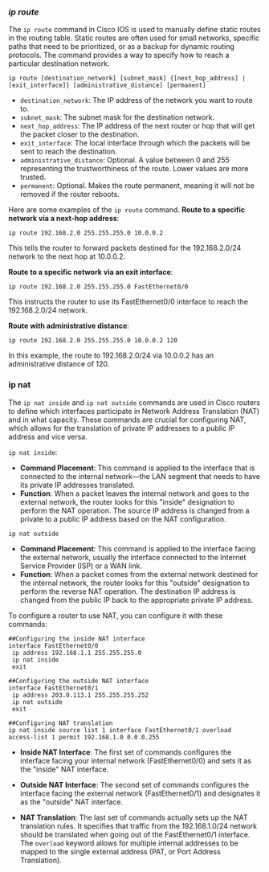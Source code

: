 ### *ip route*
The `ip route` command in Cisco IOS is used to manually define static routes in the routing table. Static routes are often used for small networks, specific paths that need to be prioritized, or as a backup for dynamic routing protocols. The command provides a way to specify how to reach a particular destination network.
```
ip route [destination_network] [subnet_mask] {[next_hop_address] | [exit_interface]} [administrative_distance] [permanent]
```

- `destination_network`: The IP address of the network you want to route to.
- `subnet_mask`: The subnet mask for the destination network.
- `next_hop_address`: The IP address of the next router or hop that will get the packet closer to the destination.
- `exit_interface`: The local interface through which the packets will be sent to reach the destination.
- `administrative_distance`: Optional. A value between 0 and 255 representing the trustworthiness of the route. Lower values are more trusted.
- `permanent`: Optional. Makes the route permanent, meaning it will not be removed if the router reboots.

Here are some examples of the `ip route` command.
**Route to a specific network via a next-hop address**:
```
ip route 192.168.2.0 255.255.255.0 10.0.0.2
```

This tells the router to forward packets destined for the 192.168.2.0/24 network to the next hop at 10.0.0.2.

**Route to a specific network via an exit interface**:
```
ip route 192.168.2.0 255.255.255.0 FastEthernet0/0
```

This instructs the router to use its FastEthernet0/0 interface to reach the 192.168.2.0/24 network.

**Route with administrative distance**:
```
ip route 192.168.2.0 255.255.255.0 10.0.0.2 120
```

In this example, the route to 192.168.2.0/24 via 10.0.0.2 has an administrative distance of 120.
### ip nat
The `ip nat inside` and `ip nat outside` commands are used in Cisco routers to define which interfaces participate in Network Address Translation (NAT) and in what capacity. These commands are crucial for configuring NAT, which allows for the translation of private IP addresses to a public IP address and vice versa.

`ip nat inside`:
- **Command Placement**: This command is applied to the interface that is connected to the internal network—the LAN segment that needs to have its private IP addresses translated.
- **Function**: When a packet leaves the internal network and goes to the external network, the router looks for this "inside" designation to perform the NAT operation. The source IP address is changed from a private to a public IP address based on the NAT configuration.

`ip nat outside`
- **Command Placement**: This command is applied to the interface facing the external network, usually the interface connected to the Internet Service Provider (ISP) or a WAN link.
- **Function**: When a packet comes from the external network destined for the internal network, the router looks for this "outside" designation to perform the reverse NAT operation. The destination IP address is changed from the public IP back to the appropriate private IP address.

To configure a router to use NAT, you can configure it with these commands:
```
##Configuring the inside NAT interface
interface FastEthernet0/0
 ip address 192.168.1.1 255.255.255.0
 ip nat inside
 exit

##Configuring the outside NAT interface
interface FastEthernet0/1
 ip address 203.0.113.1 255.255.255.252
 ip nat outside
 exit

##Configuring NAT translation
ip nat inside source list 1 interface FastEthernet0/1 overload
access-list 1 permit 192.168.1.0 0.0.0.255
```

- **Inside NAT Interface**: The first set of commands configures the interface facing your internal network (FastEthernet0/0) and sets it as the "inside" NAT interface.
    
- **Outside NAT Interface**: The second set of commands configures the interface facing the external network (FastEthernet0/1) and designates it as the "outside" NAT interface.
    
- **NAT Translation**: The last set of commands actually sets up the NAT translation rules. It specifies that traffic from the 192.168.1.0/24 network should be translated when going out of the FastEthernet0/1 interface. The `overload` keyword allows for multiple internal addresses to be mapped to the single external address (PAT, or Port Address Translation).